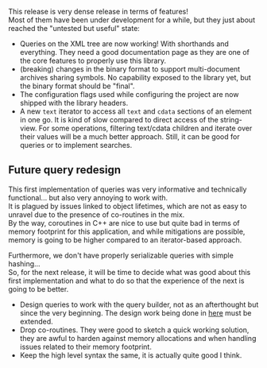 This release is very dense release in terms of features!  
Most of them have been under development for a while, but they just about reached the "untested but useful" state:

- Queries on the XML tree are now working! With shorthands and everything. They need a good documentation page as they are one of the core features to properly use this library.
- (breaking) changes in the binary format to support multi-document archives sharing symbols. No capability exposed to the library yet, but the binary format should be "final".
- The configuration flags used while configuring the project are now shipped with the library headers.
- A new `text` iterator to access all `text` and `cdata` sections of an element in one go. It is kind of slow compared to direct access of the string-view. For some operations, filtering text/cdata children and iterate over their values will be a much better approach. Still, it can be good for queries or to implement searches.

## Future query redesign

This first implementation of queries was very informative and technically functional... but also very annoying to work with.  
It is plagued by issues linked to object lifetimes, which are not as easy to unravel due to the presence of co-routines in the mix.  
By the way, coroutines in C++ are nice to use but quite bad in terms of memory footprint for this application, and while mitigations are possible, memory is going to be higher compared to an iterator-based approach.  

Furthermore, we don't have properly serializable queries with simple hashing...  
So, for the next release, it will be time to decide what was good about this first implementation and what to do so that the experience of the next is going to be better.  

- Design queries to work with the query builder, not as an afterthought but since the very beginning. The design work being done in [here](docs/specs/query-builder.md) must be extended.
- Drop co-routines. They were good to sketch a quick working solution, they are awful to harden against memory allocations and when handling issues related to their memory footprint.
- Keep the high level syntax the same, it is actually quite good I think.
